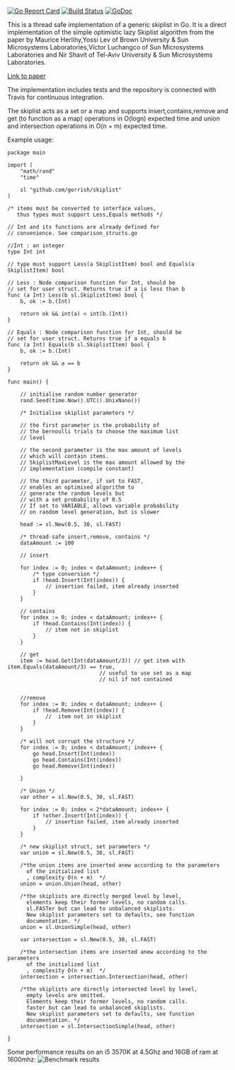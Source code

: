 [![Go Report Card](https://goreportcard.com/badge/github.com/gerrish/goskiplist)](https://goreportcard.com/report/github.com/gerrish/goskiplist)
[![Build Status](https://travis-ci.org/gerrish/goskiplist.svg?branch=master)](https://travis-ci.org/gerrish/goskiplist)
[![GoDoc](https://godoc.org/github.com/gerrish/goskiplist?status.svg)](https://godoc.org/github.com/gerrish/goskiplist)

This is a thread safe implementation of a generic skiplist in Go. It is a direct implementation of the simple 
optimistic lazy Skiplist algorithm from the paper by Maurice Herlihy,Yossi Lev of Brown University & Sun Microsystems Laboratories,Victor Luchangco of Sun Microsystems Laboratories  and Nir Shavit of Tel-Aviv University & Sun Microsystems Laboratories.

[Link to paper](http://people.csail.mit.edu/shanir/publications/LazySkipList.pdf "the paper")

The implementation includes tests and the repository is connected with Travis for continuous integration.

The skiplist acts as a set or a map and supports insert,contains,remove and get (to function as a map) operations in O(logn) expected time and union and intersection operations in O(n + m) expected time. 

Example usage:
```golang
package main

import (
	"math/rand"
	"time"

	sl "github.com/gerrish/skiplist"
)

/* items must be converted to interface values,
   thus types must support Less,Equals methods */

// Int and its functions are already defined for
// convenience. See comparison_structs.go

//Int : an integer
type Int int

// type must support Less(a SkiplistItem) bool and Equals(a SkiplistItem) bool

// Less : Node comparison function for Int, should be
// set for user struct. Returns true if a is less than b
func (a Int) Less(b sl.SkiplistItem) bool {
	b, ok := b.(Int)

	return ok && int(a) < int(b.(Int))
}

// Equals : Node comparison function for Int, should be
// set for user struct. Returns true if a equals b
func (a Int) Equals(b sl.SkiplistItem) bool {
	b, ok := b.(Int)

	return ok && a == b
}

func main() {

	// initialise random number generator
	rand.Seed(time.Now().UTC().UnixNano())

	/* Initialise skiplist parameters */

	// the first parameter is the probability of
	// the bernoulli trials to choose the maximum list
	// level

	// the second parameter is the max amount of levels
	// which will contain items.
	// SkiplistMaxLevel is the max amount allowed by the
	// implementation (compile constant)

	// the third parameter, if set to FAST,
	// enables an optimised algorithm to
	// generate the random levels but
	// with a set probability of 0.5
	// If set to VARIABLE, allows variable probability
	// on random level generation, but is slower

	head := sl.New(0.5, 30, sl.FAST)

	/* thread-safe insert,remove, contains */
	dataAmount := 100

	// insert

	for index := 0; index < dataAmount; index++ {
		/* type conversion */
		if !head.Insert(Int(index)) {
			// insertion failed, item already inserted
		}
	}

	// contains
	for index := 0; index < dataAmount; index++ {
		if !head.Contains(Int(index)) {
			// item not in skiplist
		}
	}

	// get 
	item := head.Get(Int(dataAmount/3)) // get item with item.Equals(dataAmount/3) == true,
							 // useful to use set as a map
							 // nil if not contained
	

	//remove
	for index := 0; index < dataAmount; index++ {
		if !head.Remove(Int(index)) {
			//  item not in skiplist
		}
	}

	/* will not corrupt the structure */
	for index := 0; index < dataAmount; index++ {
		go head.Insert(Int(index))
		go head.Contains(Int(index))
		go head.Remove(Int(index))

	}

	/* Union */
	var other = sl.New(0.5, 30, sl.FAST)

	for index := 0; index < 2*dataAmount; index++ {
		if !other.Insert(Int(index)) {
			// insertion failed, item already inserted
		}
	}

	/* new skiplist struct, set parameters */
	var union = sl.New(0.5, 30, sl.FAST)

	/*the union items are inserted anew according to the parameters
	  of the initialized list
	  , complexity O(n + m)  */
	union = union.Union(head, other)

	/*the skiplists are directly merged level by level,
	  elements keep their former levels, no random calls.
	  sl.FASTer but can lead to unbalanced skiplists.
	  New skiplist parameters set to defaults, see function
	  documentation. */
	union = sl.UnionSimple(head, other)

	var intersection = sl.New(0.5, 30, sl.FAST)

	/*the intersection items are inserted anew according to the parameters
	  of the initialized list
	  , complexity O(n + m)  */
	intersection = intersection.Intersection(head, other)

	/*the skiplists are directly intersected level by level,
	  empty levels are omitted.
	  Elements keep their former levels, no random calls.
	  faster but can lead to unbalanced skiplists.
	  New skiplist parameters set to defaults, see function
	  documentation. */
	intersection = sl.IntersectionSimple(head, other)

}

```

Some performance results on an i5 3570K at 4.5Ghz and 16GB of ram at 1600mhz:
![Benchmark results](https://i.imgur.com/QyWd4ji.png)

